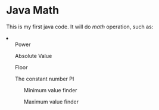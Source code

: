 # Java Math
This is my first java code. It will do <i>math</i> operation, such as:
<li>
  <ul>Power</ul>
 </li>
<ul>Absolute Value</ul>
  <ul>Floor</ul>
  <ul>The constant number PI</i>
  <ul>Minimum value finder</ul>
  <ul>Maximum value finder</ul>

